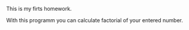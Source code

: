 This is my firts homework.

With this programm you can calculate factorial of your entered number.

